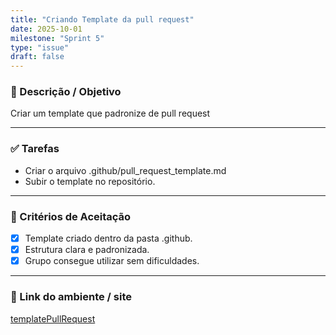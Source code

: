 ```yaml
---
title: "Criando Template da pull request"
date: 2025-10-01
milestone: "Sprint 5"
type: "issue"
draft: false
---
```


### 📝 Descrição / Objetivo  
Criar um template que padronize de pull request

---

### ✅ Tarefas  
- Criar o arquivo .github/pull_request_template.md
- Subir o template no repositório.

---

### 📌 Critérios de Aceitação  
- [x] Template criado dentro da pasta .github.
- [x] Estrutura clara e padronizada.
- [x] Grupo consegue utilizar sem dificuldades.

---

### 🔗 Link do ambiente / site  
[templatePullRequest](https://github.com/unb-mds/2025-2-OncoMap/blob/dev/.github/PULL_REQUEST_TEMPLATE.md)



